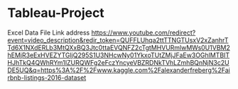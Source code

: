 # Tableau-Project
Excel Data File Link address
https://www.youtube.com/redirect?event=video_description&redir_token=QUFFLUhqa2ttTTNGTUsxV2xZanhrTTd6X1NXdERLb3MtQXxBQ3Jtc0ttaEVQNFZ2cTgtMHVURmlwMWs0U1VBM2hEMjR3eExHVEZYTGljQ295S1U3NHcwNy01YkxoTUtZMjJFaEw3OGhlMTBITHJhTkQ4QWhRYm1IZURQWFg2eFczYncyeVBZRDNkTVhLZmhBQnNjN3c2UDE5UQ&q=https%3A%2F%2Fwww.kaggle.com%2Falexanderfreberg%2Fairbnb-listings-2016-dataset
